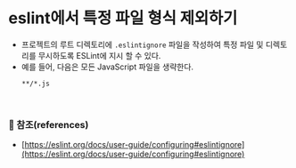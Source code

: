 # eslint에서 특정 파일 형식 제외하기

- 프로젝트의 루트 디렉토리에 `.eslintignore` 파일을 작성하여 특정 파일 및 디렉토리를 무시하도록 ESLint에 지시 할 수 있다. 
- 예를 들어, 다음은 모든 JavaScript 파일을 생략한다.
    ```
    **/*.js
    ```
<br>

### :bookmark_tabs: 참조(references)
- [https://eslint.org/docs/user-guide/configuring#eslintignore](https://eslint.org/docs/user-guide/configuring#eslintignore)
